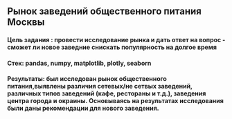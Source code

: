 ## Рынок заведений общественного питания Москвы

#### Цель задания : провести исследование рынка и дать ответ на вопрос - сможет ли новое заведние снискать популярность на долгое время

#### Стек: pandas, numpy, matplotlib, plotly, seaborn

#### Результаты: был исследован рынок общественного питания,выявлены различия сетевых/не сетвых заведений, различных типов заведений (кафе, рестораны и т.д.), заведения центра города и окраины. Основываясь на результатах исследования были даны рекомендации для нового заведения.
